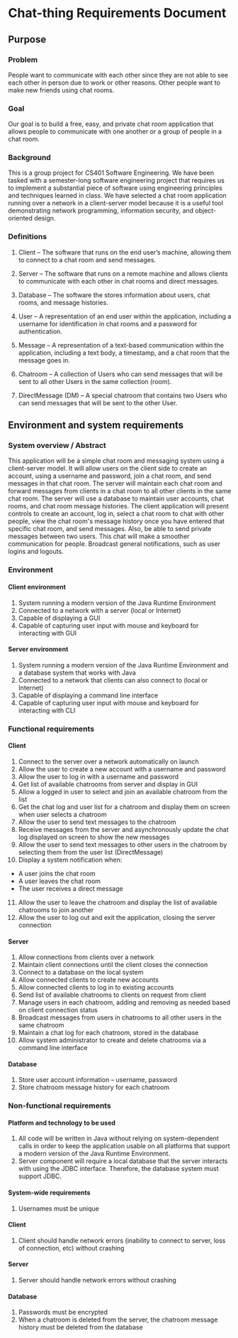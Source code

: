 # Chat-thing Requirements Document


## Purpose
### Problem
People want to communicate with each other since they are not able to see each other in person due to work or other reasons. Other people want to make new friends using chat rooms.

### Goal
Our goal is to build a free, easy, and private chat room application that allows people to communicate with one another or a group of people in a chat room.

### Background
This is a group project for CS401 Software Engineering. We have been tasked with a semester-long software engineering project that requires us to implement a substantial piece of software using engineering principles and techniques learned in class. We have selected a chat room application running over a network in a client-server model because it is a useful tool demonstrating network programming, information security, and object-oriented design.

### Definitions
1. Client – The software that runs on the end user’s machine, allowing them to connect to a chat room and send messages.

2. Server – The software that runs on a remote machine and allows clients to communicate with each other in chat rooms and direct messages.

3. Database – The software the stores information about users, chat rooms, and message histories.

4. User – A representation of an end user within the application, including a username for identification in chat rooms and a password for authentication.

5. Message – A representation of a text-based communication within the application, including a text body, a timestamp, and a chat room that the message goes in.

6. Chatroom – A collection of Users who can send messages that will be sent to all other Users in the same collection (room).

7. DirectMessage (DM) – A special chatroom that contains two Users who can send messages that will be sent to the other User.

## Environment and system requirements
### System overview / Abstract
This application will be a simple chat room and messaging system using a client-server model. It will allow users on the client side to create an account, using a username and password, join a chat room, and send messages in that chat room. The server will maintain each chat room and forward messages from clients in a chat room to all other clients in the same chat room. The server will use a database to maintain user accounts, chat rooms, and chat room message histories. The client application will present controls to create an account, log in, select a chat room to chat with other people, view the chat room's message history once you have entered that specific chat room, and send messages. Also, be able to send private messages between two users. This chat will make a smoother communication for people. Broadcast general notifications, such as user logins and logouts.

### Environment
#### Client environment
1.	System running a modern version of the Java Runtime Environment
2.	Connected to a network with a server (local or Internet)
3.	Capable of displaying a GUI
4.	Capable of capturing user input with mouse and keyboard for interacting with GUI

#### Server environment
1.	System running a modern version of the Java Runtime Environment and a database system that works with Java
2.	Connected to a network that clients can also connect to (local or Internet)
3.	Capable of displaying a command line interface
4.	Capable of capturing user input with mouse and keyboard for interacting with CLI


### Functional requirements
#### Client
1.	Connect to the server over a network automatically on launch
2.	Allow the user to create a new account with a username and password
3.	Allow the user to log in with a username and password
4.	Get list of available chatrooms from server and display in GUI
5.	Allow a logged in user to select and join an available chatroom from the list
6.	Get the chat log and user list for a chatroom and display them on screen when user selects a chatroom
7.	Allow the user to send text messages to the chatroom
8.	Receive messages from the server and asynchronously update the chat log displayed on screen to show the new messages
9.	Allow the user to send text messages to other users in the chatroom by selecting them from the user list (DirectMessage)
10.	Display a system notification when:
  -	A user joins the chat room
  -	A user leaves the chat room
  -	The user receives a direct message
11.	Allow the user to leave the chatroom and display the list of available chatrooms to join another
12.	Allow the user to log out and exit the application, closing the server connection

#### Server
1.	Allow connections from clients over a network
2.	Maintain client connections until the client closes the connection
3.	Connect to a database on the local system
4.	Allow connected clients to create new accounts
5.	Allow connected clients to log in to existing accounts
6.	Send list of available chatrooms to clients on request from client
7.	Manage users in each chatroom, adding and removing as needed based on client connection status
8.	Broadcast messages from users in chatrooms to all other users in the same chatroom
9.	Maintain a chat log for each chatroom, stored in the database
10.	Allow system administrator to create and delete chatrooms via a command line interface

#### Database
1.	Store user account information – username, password
2.	Store chatroom message history for each chatroom

### Non-functional requirements

#### Platform and technology to be used
1.	All code will be written in Java without relying on system-dependent calls in order to keep the application usable on all platforms that support a modern version of the Java Runtime Environment.
2.	Server component will require a local database that the server interacts with using the JDBC interface. Therefore, the database system must support JDBC.

#### System-wide requirements
1.	Usernames must be unique

#### Client
1.	Client should handle network errors (inability to connect to server, loss of connection, etc) without crashing

#### Server
1.	Server should handle network errors without crashing

#### Database
1.	Passwords must be encrypted
2.	When a chatroom is deleted from the server, the chatroom message history must be deleted from the database
